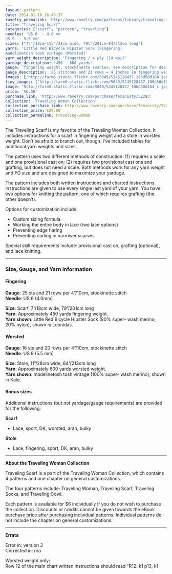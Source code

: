 ```yaml
---
layout: pattern
date: 2014-01-10 16:43:37
ravelry_permalink: 'http://www.ravelry.com/patterns/library/traveling-scarf-2'
title: "Traveling Scarf"
categories: ["scarf", "pattern", "traveling"]
needles: 'US 6  - 4.0 mm
US 9  - 5.5 mm'
sizes: ["7\"/18cm–11\"/28cm wide, 79\"/201cm–84/213cm long"]
yarns: 'Little Red Bicycle Hipster Sock (Fingering)
madelinetosh tosh vintage (Worsted)'
yarn_weight_description: 'Fingering / 4 ply (14 wpi)'
yardage_description: '450 - 600 yards'
gauge: 'fingering weight, stockinette (varies, see description for desired yarn weight)'
gauge_description: '25 stitches and 21 rows = 4 inches in fingering weight, stockinette (varies, see description for desired yarn weight)'
images: ["http://farm6.static.flickr.com/5049/5245128437_106d50d184.jpg", "http://farm6.static.flickr.com/5205/5313114335_5b7225d621.jpg", "http://farm6.static.flickr.com/5242/5245730774_f88584ed73.jpg", "http://farm6.static.flickr.com/5163/5245730620_7326fbd3bf.jpg", "http://farm6.static.flickr.com/5290/5313114079_9d3a3c28a6.jpg", "http://farm6.static.flickr.com/5243/5245730848_5ed8dd9f66.jpg", "http://farm6.static.flickr.com/5081/5245730904_cb5297642a.jpg", "http://farm6.static.flickr.com/5166/5313114443_52e3344a3a.jpg", "http://farm6.static.flickr.com/5008/5313706374_f2bc4b2fc5.jpg", "http://farm6.static.flickr.com/5050/5313114575_4ef1e0a241.jpg", "http://farm6.static.flickr.com/5083/5313114185_6afc9cfc59.jpg"]
tiny_images: ["http://farm6.static.flickr.com/5049/5245128437_106d50d184_s.jpg", "http://farm6.static.flickr.com/5205/5313114335_5b7225d621_s.jpg", "http://farm6.static.flickr.com/5242/5245730774_f88584ed73_s.jpg", "http://farm6.static.flickr.com/5163/5245730620_7326fbd3bf_s.jpg", "http://farm6.static.flickr.com/5290/5313114079_9d3a3c28a6_s.jpg", "http://farm6.static.flickr.com/5243/5245730848_5ed8dd9f66_s.jpg", "http://farm6.static.flickr.com/5081/5245730904_cb5297642a_s.jpg", "http://farm6.static.flickr.com/5166/5313114443_52e3344a3a_s.jpg", "http://farm6.static.flickr.com/5008/5313706374_f2bc4b2fc5_s.jpg", "http://farm6.static.flickr.com/5050/5313114575_4ef1e0a241_s.jpg", "http://farm6.static.flickr.com/5083/5313114185_6afc9cfc59_s.jpg"]
image: 'http://farm6.static.flickr.com/5049/5245128437_106d50d184_s.jpg'
price: '$6.00'
purchase_link: 'http://www.ravelry.com/purchase/feministy/52293'
collection: 'Traveling Woman Collection'
collection_purchase_link: http://www.ravelry.com/purchase/feministy/52290 
collection_price: $20.00 
collection_permalink: traveling-woman 
---
```

<p>The Traveling Scarf is my favorite of the Traveling Woman Collection. It includes instructions for a scarf in fingering weight and a stole in worsted weight. Don’t be afraid to branch out, though. I’ve included tables for additional yarn weights and sizes.</p>

<p>The pattern uses two different methods of construction: (1) requires a scale and one provisional cast on; (2) requires two provisional cast ons and grafting, but does not need a scale. Both methods work for any yarn weight and FO size and are designed to maximize your yardage.</p>

<p>The pattern includes both written instructions and charted instructions. Instructions are given to use every single last yard of your yarn. You have two options for knitting the pattern, one of which requires grafting (the other doesn’t).</p>

<p>Options for customization include:</p>

<ul>
<li>Custom sizing formula</li>

<li>Working the entire body in lace (two lace options)</li>

<li>Preventing edge flaring</li>

<li>Preventing curling in narrower scarves</li>
</ul>

<p>Special skill requirements include: provisional cast on, grafting (optional), and lace knitting.</p>
<hr />
<h3 id='size_gauge_and_yarn_information'>Size, Gauge, and Yarn information</h3>

<h4 id='fingering'>Fingering</h4>

<p><strong>Gauge</strong>: 25 sts and 21 rows per 4&#8221;/10cm, stockinette stitch <br /><strong>Needle</strong>: US 6 (4.0mm)</p>

<p><strong>Size</strong>: Scarf, 7&#8221;/18cm wide, 79&#8221;/201cm long <br /><strong>Yarn</strong>: Approximately 450 yards fingering weight. <br /><strong>Yarn shown</strong>: Little Red Bicycle Hipster Sock (80% super- wash merino, 20% nylon), shown in Leonidas.</p>

<h4 id='worsted'>Worsted</h4>

<p><strong>Gauge</strong>: 16 sts and 20 rows per 4&#8221;/10cm, stockinette stitch <br /><strong>Needle</strong>: US 9 (5.5 mm)</p>

<p><strong>Size</strong>: Stole, 11&#8221;/28cm wide, 84&#8221;/213cm long <br /><strong>Yarn</strong>: Approximately 600 yards worsted weight. <br /><strong>Yarn shown</strong>: madelinetosh tosh vintage (100% super- wash merino), shown in Kale.</p>

<h4 id='bonus_sizes'>Bonus sizes</h4>

<p>Additional instructions (but not yardage/gauge requirements) are provided for the following:</p>

<p><strong>Scarf</strong></p>

<ul>
<li>Lace, sport, DK, worsted, aran, bulky</li>
</ul>

<p><strong>Stole</strong></p>

<ul>
<li>Lace, fingering, sport, DK, aran, bulky</li>
</ul>
<hr />
<p><strong>About the Traveling Woman Collection</strong></p>

<p>Traveling Scarf is a part of the Traveling Woman Collection, which contains 4 patterns and one chapter on general customizations.</p>

<p>The four patterns include: Traveling Woman, Traveling Scarf, Traveling Socks, and Traveling Cowl.</p>

<p>Each pattern is available for $6 individually if you do not wish to purchase the collection. Discounts or credits cannot be given towards the eBook purchase price after purchasing individual patterns. Individual patterns do not include the chapter on general customizations.</p>
<hr />
<p><strong>Errata</strong></p>

<p>Error in: version 3 <br />Corrected in: n/a</p>

<p>Worsted weight only: <br />Row 12 of the main chart written instructions should read &#8220;R12: k1 <span>p13, k1</span></p>